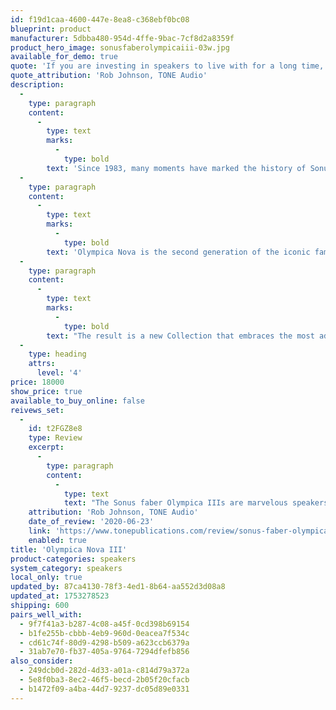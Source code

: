 ```yaml
---
id: f19d1caa-4600-447e-8ea8-c368ebf0bc08
blueprint: product
manufacturer: 5dbba480-954d-4ffe-9bac-7cf8d2a8359f
product_hero_image: sonusfaberolympicaiii-03w.jpg
available_for_demo: true
quote: 'If you are investing in speakers to live with for a long time, and this price range is within your reach, be sure to audition the Olympica Nova III. Perhaps like me, you’ll find they are speakers to long for. I’m purchasing the demo pair.'
quote_attribution: 'Rob Johnson, TONE Audio'
description:
  -
    type: paragraph
    content:
      -
        type: text
        marks:
          -
            type: bold
        text: 'Since 1983, many moments have marked the history of Sonus faber; the launch of the Olympica Collection 6 years ago is one of them. One of the first lines presented as a complete family of products, but above all, the very first one to feature original drivers, entirely designed in Sonus faber.'
  -
    type: paragraph
    content:
      -
        type: text
        marks:
          -
            type: bold
        text: 'Olympica Nova is the second generation of the iconic family of 2013, improved in its form and substance, imbued with the timeless values that inspired us in creating the original line.'
  -
    type: paragraph
    content:
      -
        type: text
        marks:
          -
            type: bold
        text: "The result is a new Collection that embraces the most advanced technologies that already enhance our most prestigious creations.\_\_"
  -
    type: heading
    attrs:
      level: '4'
price: 18000
show_price: true
available_to_buy_online: false
reivews_set:
  -
    id: t2FGZ8e8
    type: Review
    excerpt:
      -
        type: paragraph
        content:
          -
            type: text
            text: "The Sonus faber Olympica IIIs are marvelous speakers. At $13,500\_per pair, they should be. However, there’s a lot to consider as part of that price tag. First, the build quality and finish are stellar – more like a piece of carefully rendered artwork than a speaker. Secondly, a lot of research and development went into their design, including the creation of in-house drivers. Finally, this package’s performance in my listening room exceeds that of some more expensive speakers which have visited. For those like me who value their stereo more than their car, the Olympica III speakers are worth saving for."
    attribution: 'Rob Johnson, TONE Audio'
    date_of_review: '2020-06-23'
    link: 'https://www.tonepublications.com/review/sonus-faber-olympica-iii-speakers/'
    enabled: true
title: 'Olympica Nova III'
product-categories: speakers
system_category: speakers
local_only: true
updated_by: 87ca4130-78f3-4ed1-8b64-aa552d3d08a8
updated_at: 1753278523
shipping: 600
pairs_well_with:
  - 9f7f41a3-b287-4c08-a45f-0cd398b69154
  - b1fe255b-cbbb-4eb9-960d-0eacea7f534c
  - cd61c74f-80d9-4298-b509-a623ccb6379a
  - 31ab7e70-fb37-405a-9764-7294dfefb856
also_consider:
  - 249dcb0d-282d-4d33-a01a-c814d79a372a
  - 5e8f0ba3-8ec2-46f5-becd-2b05f20cfacb
  - b1472f09-a4ba-44d7-9237-dc05d89e0331
---
```

